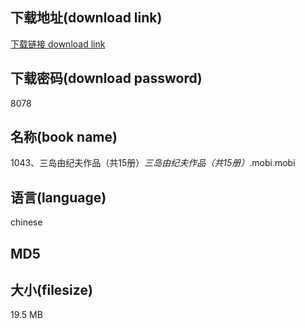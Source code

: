 ## 下载地址(download link)
[下载链接 download link](https://voluble-croquembouche-d321dc.netlify.app/?s=1043%E3%80%81%E4%B8%89%E5%B2%9B%E7%94%B1%E7%BA%AA%E5%A4%AB%E4%BD%9C%E5%93%81%EF%BC%88%E5%85%B115%E5%86%8C%EF%BC%89_%E4%B8%89%E5%B2%9B%E7%94%B1%E7%BA%AA%E5%A4%AB%E4%BD%9C%E5%93%81%EF%BC%88%E5%85%B115%E5%86%8C%EF%BC%89_.mobi)

## 下载密码(download password)
8078

## 名称(book name)
1043、三岛由纪夫作品（共15册）_三岛由纪夫作品（共15册）_.mobi.mobi

## 语言(language)
chinese

## MD5


## 大小(filesize)
19.5 MB
